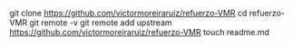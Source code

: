 git clone https://github.com/victormoreiraruiz/refuerzo-VMR
cd refuerzo-VMR
git remote -v
git remote add upstream https://github.com/victormoreiraruiz/refuerzo-VMR
touch readme.md
